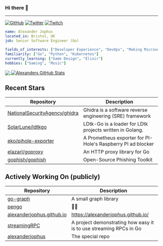 ### Hi there 👋

---

<a href="https://github.com/alexanderjophus"><img src="https://img.shields.io/github/followers/alexanderjophus.svg?label=GitHub&style=social" alt="GitHub"></a>
<a href="https://twitter.com/AlexanderJophus"><img src="https://img.shields.io/twitter/follow/AlexanderJophus?label=Twitter&style=social" alt="Twitter"></a>
<a href="https://twitch.tv/dejophus"><img src="https://img.shields.io/twitch/status/dejophus?style=social" alt="Twitch"></a>

```yaml
name: Alexander Jophus
located_in: Bristol, UK
job: Senior Software Engineer (Go)

fields_of_interests: ["Developer Experience", "DevOps", "Making Microservices Go Zoom"]
familiarity: ["Go", "Python", "Kubernetes"]
currently_learning: ["Game Design", "Elixir"]
hobbies: ["Gaming", "Music"]
```

<a href="https://github.com/alexanderjophus/alexanderjophus">
  <img align="center" src="https://github-readme-stats.vercel.app/api/top-langs/?username=alexanderjophus&hide=java,html,tex&langs_count=3&theme=vision-friendly-dark" />
</a>
<a href="https://github.com/alexanderjophus/alexanderjophus">
  <img align="center" src="https://github-readme-stats.vercel.app/api?username=alexanderjophus&show_icons=true&line_height=27&count_private=true&theme=vision-friendly-dark" alt="Alexanders GitHub Stats" />
</a>

## Recent Stars
| Repository | Description |
|---|---|
| [NationalSecurityAgency/ghidra](https://www.github.com/NationalSecurityAgency/ghidra) | Ghidra is a software reverse engineering (SRE) framework |
| [SolarLune/ldtkgo](https://www.github.com/SolarLune/ldtkgo) | LDtk-Go is a loader for LDtk projects written in Golang. |
| [eko/pihole-exporter](https://www.github.com/eko/pihole-exporter) | A Prometheus exporter for PI-Hole's Raspberry PI ad blocker |
| [elazarl/goproxy](https://www.github.com/elazarl/goproxy) | An HTTP proxy library for Go |
| [gophish/gophish](https://www.github.com/gophish/gophish) | Open-Source Phishing Toolkit |

## Actively Working On (publicly)
| Repository | Description |
|---|---|
| [go-graph](https://www.github.com/alexanderjophus/go-graph) | A small graph library |
| [pengo](https://www.github.com/alexanderjophus/pengo) | 🕵️‍♂️ |
| [alexanderjophus.github.io](https://www.github.com/alexanderjophus/alexanderjophus.github.io) | https://alexanderjophus.github.io/ |
| [streamingRPC](https://www.github.com/alexanderjophus/streamingRPC) | A project demonstrating how easy it is to use streaming RPCs in Go |
| [alexanderjophus](https://www.github.com/alexanderjophus/alexanderjophus) | The special repo |
